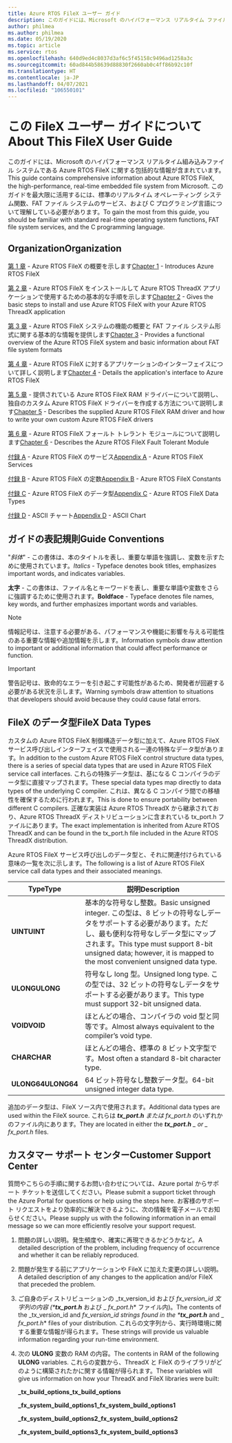 ```yaml
---
title: Azure RTOS FileX ユーザー ガイド
description: このガイドには、Microsoft のハイパフォーマンス リアルタイム ファイル システムである Azure RTOS FileX に関する包括的な情報が含まれています。
author: philmea
ms.author: philmea
ms.date: 05/19/2020
ms.topic: article
ms.service: rtos
ms.openlocfilehash: 640d9ed4c8037d3af6c5f45158c9496ad1258a3c
ms.sourcegitcommit: 60ad844b58639d88830f2660ab0c4ff86b92c10f
ms.translationtype: HT
ms.contentlocale: ja-JP
ms.lasthandoff: 04/07/2021
ms.locfileid: "106550101"
---
```

# <a name="about-this-filex-user-guide"></a><span data-ttu-id="3b7ac-103">この FileX ユーザー ガイドについて</span><span class="sxs-lookup"><span data-stu-id="3b7ac-103">About This FileX User Guide</span></span>

<span data-ttu-id="3b7ac-104">このガイドには、Microsoft のハイパフォーマンス リアルタイム組み込みファイル システムである Azure RTOS FileX に関する包括的な情報が含まれています。</span><span class="sxs-lookup"><span data-stu-id="3b7ac-104">This guide contains comprehensive information about Azure RTOS FileX, the high-performance, real-time embedded file system from Microsoft.</span></span> <span data-ttu-id="3b7ac-105">このガイドを最大限に活用するには、標準のリアルタイム オペレーティング システム関数、FAT ファイル システムのサービス、および C プログラミング言語について理解している必要があります。</span><span class="sxs-lookup"><span data-stu-id="3b7ac-105">To gain the most from this guide, you should be familiar with standard real-time operating system functions, FAT file system services, and the C programming language.</span></span>

## <a name="organization"></a><span data-ttu-id="3b7ac-106">Organization</span><span class="sxs-lookup"><span data-stu-id="3b7ac-106">Organization</span></span>

<span data-ttu-id="3b7ac-107">[第 1 章](chapter1.md) - Azure RTOS FileX の概要を示します</span><span class="sxs-lookup"><span data-stu-id="3b7ac-107">[Chapter 1](chapter1.md) - Introduces Azure RTOS FileX</span></span>

<span data-ttu-id="3b7ac-108">[第 2 章](chapter2.md) - Azure RTOS FileX をインストールして Azure RTOS ThreadX アプリケーションで使用するための基本的な手順を示します</span><span class="sxs-lookup"><span data-stu-id="3b7ac-108">[Chapter 2](chapter2.md) - Gives the basic steps to install and use Azure RTOS FileX with your Azure RTOS ThreadX application</span></span>

<span data-ttu-id="3b7ac-109">[第 3 章](chapter3.md) - Azure RTOS FileX システムの機能の概要と FAT ファイル システム形式に関する基本的な情報を提供します</span><span class="sxs-lookup"><span data-stu-id="3b7ac-109">[Chapter 3](chapter3.md) - Provides a functional overview of the Azure RTOS FileX system and basic information about FAT file system formats</span></span>

<span data-ttu-id="3b7ac-110">[第 4 章](chapter4.md) - Azure RTOS FileX に対するアプリケーションのインターフェイスについて詳しく説明します</span><span class="sxs-lookup"><span data-stu-id="3b7ac-110">[Chapter 4](chapter4.md) - Details the application's interface to Azure RTOS FileX</span></span>

<span data-ttu-id="3b7ac-111">[第 5 章](chapter5.md) - 提供されている Azure RTOS FileX RAM ドライバーについて説明し、独自のカスタム Azure RTOS FileX ドライバーを作成する方法について説明します</span><span class="sxs-lookup"><span data-stu-id="3b7ac-111">[Chapter 5](chapter5.md) - Describes the supplied Azure RTOS FileX RAM driver and how to write your own custom Azure RTOS FileX drivers</span></span>

<span data-ttu-id="3b7ac-112">[第 6 章](chapter6.md) - Azure RTOS FileX フォールト トレラント モジュールについて説明します</span><span class="sxs-lookup"><span data-stu-id="3b7ac-112">[Chapter 6](chapter6.md) - Describes the Azure RTOS FileX Fault Tolerant Module</span></span>

<span data-ttu-id="3b7ac-113">[付録 A](appendix-a.md) - Azure RTOS FileX のサービス</span><span class="sxs-lookup"><span data-stu-id="3b7ac-113">[Appendix A](appendix-a.md) - Azure RTOS FileX Services</span></span>

<span data-ttu-id="3b7ac-114">[付録 B](appendix-b.md) - Azure RTOS FileX の定数</span><span class="sxs-lookup"><span data-stu-id="3b7ac-114">[Appendix B](appendix-b.md) - Azure RTOS FileX Constants</span></span>

<span data-ttu-id="3b7ac-115">[付録 C](appendix-c.md) - Azure RTOS FileX のデータ型</span><span class="sxs-lookup"><span data-stu-id="3b7ac-115">[Appendix C](appendix-c.md) - Azure RTOS FileX Data Types</span></span>

<span data-ttu-id="3b7ac-116">[付録 D](appendix-d.md) - ASCII チャート</span><span class="sxs-lookup"><span data-stu-id="3b7ac-116">[Appendix D](appendix-d.md) - ASCII Chart</span></span>

## <a name="guide-conventions"></a><span data-ttu-id="3b7ac-117">ガイドの表記規則</span><span class="sxs-lookup"><span data-stu-id="3b7ac-117">Guide Conventions</span></span>

<span data-ttu-id="3b7ac-118">"*斜体*" - この書体は、本のタイトルを表し、重要な単語を強調し、変数を示すために使用されています。</span><span class="sxs-lookup"><span data-stu-id="3b7ac-118">*Italics* - Typeface denotes book titles, emphasizes important words, and indicates variables.</span></span>

<span data-ttu-id="3b7ac-119">**太字** - この書体は、ファイル名とキーワードを表し、重要な単語や変数をさらに強調するために使用されます。</span><span class="sxs-lookup"><span data-stu-id="3b7ac-119">**Boldface** - Typeface denotes file names, key words, and further emphasizes important words and variables.</span></span>

> [!NOTE]
> <span data-ttu-id="3b7ac-120">情報記号は、注意する必要がある、パフォーマンスや機能に影響を与える可能性のある重要な情報や追加情報を示します。</span><span class="sxs-lookup"><span data-stu-id="3b7ac-120">Information symbols draw attention to important or additional information that could affect performance or function.</span></span>

> [!IMPORTANT]
> <span data-ttu-id="3b7ac-121">警告記号は、致命的なエラーを引き起こす可能性があるため、開発者が回避する必要がある状況を示します。</span><span class="sxs-lookup"><span data-stu-id="3b7ac-121">Warning symbols draw attention to situations that developers should avoid because they could cause fatal errors.</span></span>

## <a name="filex-data-types"></a><span data-ttu-id="3b7ac-122">FileX のデータ型</span><span class="sxs-lookup"><span data-stu-id="3b7ac-122">FileX Data Types</span></span>

<span data-ttu-id="3b7ac-123">カスタムの Azure RTOS FileX 制御構造データ型に加えて、Azure RTOS FileX サービス呼び出しインターフェイスで使用される一連の特殊なデータ型があります。</span><span class="sxs-lookup"><span data-stu-id="3b7ac-123">In addition to the custom Azure RTOS FileX control structure data types, there is a series of special data types that are used in Azure RTOS FileX service call interfaces.</span></span> <span data-ttu-id="3b7ac-124">これらの特殊データ型は、基になる C コンパイラのデータ型に直接マップされます。</span><span class="sxs-lookup"><span data-stu-id="3b7ac-124">These special data types map directly to data types of the underlying C compiler.</span></span> <span data-ttu-id="3b7ac-125">これは、異なる C コンパイラ間での移植性を確保するために行われます。</span><span class="sxs-lookup"><span data-stu-id="3b7ac-125">This is done to ensure portability between different C compilers.</span></span> <span data-ttu-id="3b7ac-126">正確な実装は Azure RTOS ThreadX から継承されており、Azure RTOS ThreadX ディストリビューションに含まれている tx_port.h ファイルにあります。</span><span class="sxs-lookup"><span data-stu-id="3b7ac-126">The exact implementation is inherited from Azure RTOS ThreadX and can be found in the tx_port.h file included in the Azure RTOS ThreadX distribution.</span></span>

<span data-ttu-id="3b7ac-127">Azure RTOS FileX サービス呼び出しのデータ型と、それに関連付けられている意味の一覧を次に示します。</span><span class="sxs-lookup"><span data-stu-id="3b7ac-127">The following is a list of Azure RTOS FileX service call data types and their associated meanings.</span></span>

| <span data-ttu-id="3b7ac-128">Type</span><span class="sxs-lookup"><span data-stu-id="3b7ac-128">Type</span></span>  | <span data-ttu-id="3b7ac-129">説明</span><span class="sxs-lookup"><span data-stu-id="3b7ac-129">Description</span></span>  |
|---|---|
| <span data-ttu-id="3b7ac-130">**UINT**</span><span class="sxs-lookup"><span data-stu-id="3b7ac-130">**UINT**</span></span> | <span data-ttu-id="3b7ac-131">基本的な符号なし整数。</span><span class="sxs-lookup"><span data-stu-id="3b7ac-131">Basic unsigned integer.</span></span> <span data-ttu-id="3b7ac-132">この型は、8 ビットの符号なしデータをサポートする必要があります。ただし、最も便利な符号なしデータ型にマップされます。</span><span class="sxs-lookup"><span data-stu-id="3b7ac-132">This type must support 8-bit unsigned data; however, it is mapped to the most convenient unsigned data type.</span></span> |
| <span data-ttu-id="3b7ac-133">**ULONG**</span><span class="sxs-lookup"><span data-stu-id="3b7ac-133">**ULONG**</span></span> | <span data-ttu-id="3b7ac-134">符号なし long 型。</span><span class="sxs-lookup"><span data-stu-id="3b7ac-134">Unsigned long type.</span></span> <span data-ttu-id="3b7ac-135">この型では、32 ビットの符号なしデータをサポートする必要があります。</span><span class="sxs-lookup"><span data-stu-id="3b7ac-135">This type must support 32-bit unsigned data.</span></span> |
| <span data-ttu-id="3b7ac-136">**VOID**</span><span class="sxs-lookup"><span data-stu-id="3b7ac-136">**VOID**</span></span> | <span data-ttu-id="3b7ac-137">ほとんどの場合、コンパイラの void 型と同等です。</span><span class="sxs-lookup"><span data-stu-id="3b7ac-137">Almost always equivalent to the compiler’s void type.</span></span> |
| <span data-ttu-id="3b7ac-138">**CHAR**</span><span class="sxs-lookup"><span data-stu-id="3b7ac-138">**CHAR**</span></span> | <span data-ttu-id="3b7ac-139">ほとんどの場合、標準の 8 ビット文字型です。</span><span class="sxs-lookup"><span data-stu-id="3b7ac-139">Most often a standard 8-bit character type.</span></span> |
| <span data-ttu-id="3b7ac-140">**ULONG64**</span><span class="sxs-lookup"><span data-stu-id="3b7ac-140">**ULONG64**</span></span> | <span data-ttu-id="3b7ac-141">64 ビット符号なし整数データ型。</span><span class="sxs-lookup"><span data-stu-id="3b7ac-141">64-bit unsigned integer data type.</span></span> |

<span data-ttu-id="3b7ac-142">追加のデータ型は、FileX ソース内で使用されます。</span><span class="sxs-lookup"><span data-stu-id="3b7ac-142">Additional data types are used within the FileX source.</span></span> <span data-ttu-id="3b7ac-143">これらは ***tx_port.h** または *_fx_port.h_** のいずれかのファイル内にあります。</span><span class="sxs-lookup"><span data-stu-id="3b7ac-143">They are located in either the ***tx_port.h** _ or _ *_fx_port.h_** files.</span></span>

## <a name="customer-support-center"></a><span data-ttu-id="3b7ac-144">カスタマー サポート センター</span><span class="sxs-lookup"><span data-stu-id="3b7ac-144">Customer Support Center</span></span>

<span data-ttu-id="3b7ac-145">質問やこちらの手順に関するお問い合わせについては、Azure portal からサポート チケットを送信してください。</span><span class="sxs-lookup"><span data-stu-id="3b7ac-145">Please submit a support ticket through the Azure Portal for questions or help using the steps here.</span></span> <span data-ttu-id="3b7ac-146">お客様のサポート リクエストをより効率的に解決できるように、次の情報を電子メールでお知らせください。</span><span class="sxs-lookup"><span data-stu-id="3b7ac-146">Please supply us with the following information in an email message so we can more efficiently resolve your support request.</span></span>

1. <span data-ttu-id="3b7ac-147">問題の詳しい説明。発生頻度や、確実に再現できるかどうかなど。</span><span class="sxs-lookup"><span data-stu-id="3b7ac-147">A detailed description of the problem, including frequency of occurrence and whether it can be reliably reproduced.</span></span>
2. <span data-ttu-id="3b7ac-148">問題が発生する前にアプリケーションや FileX に加えた変更の詳しい説明。</span><span class="sxs-lookup"><span data-stu-id="3b7ac-148">A detailed description of any changes to the application and/or FileX that preceded the problem.</span></span>
3. <span data-ttu-id="3b7ac-149">ご自身のディストリビューションの _tx_version_id および _fx_version_id 文字列の内容 (\***tx_port.h**_ および _ *_fx_port.h_*\* ファイル内)。</span><span class="sxs-lookup"><span data-stu-id="3b7ac-149">The contents of the _tx_version_id and _fx_version_id strings found in the \***tx_port.h**_ and _ *_fx_port.h_*\* files of your distribution.</span></span> <span data-ttu-id="3b7ac-150">これらの文字列から、実行時環境に関する重要な情報が得られます。</span><span class="sxs-lookup"><span data-stu-id="3b7ac-150">These strings will provide us valuable information regarding your run-time environment.</span></span>
4. <span data-ttu-id="3b7ac-151">次の **ULONG** 変数の RAM の内容。</span><span class="sxs-lookup"><span data-stu-id="3b7ac-151">The contents in RAM of the following **ULONG** variables.</span></span> <span data-ttu-id="3b7ac-152">これらの変数から、ThreadX と FileX のライブラリがどのように構築されたかに関する情報が得られます。</span><span class="sxs-lookup"><span data-stu-id="3b7ac-152">These variables will give us information on how your ThreadX and FileX libraries were built:</span></span>

    <span data-ttu-id="3b7ac-153">**_tx_build_options**</span><span class="sxs-lookup"><span data-stu-id="3b7ac-153">**_tx_build_options**</span></span>

    <span data-ttu-id="3b7ac-154">**_fx_system_build_options1**</span><span class="sxs-lookup"><span data-stu-id="3b7ac-154">**_fx_system_build_options1**</span></span>

    <span data-ttu-id="3b7ac-155">**_fx_system_build_options2**</span><span class="sxs-lookup"><span data-stu-id="3b7ac-155">**_fx_system_build_options2**</span></span>

    <span data-ttu-id="3b7ac-156">**_fx_system_build_options3**</span><span class="sxs-lookup"><span data-stu-id="3b7ac-156">**_fx_system_build_options3**</span></span>
